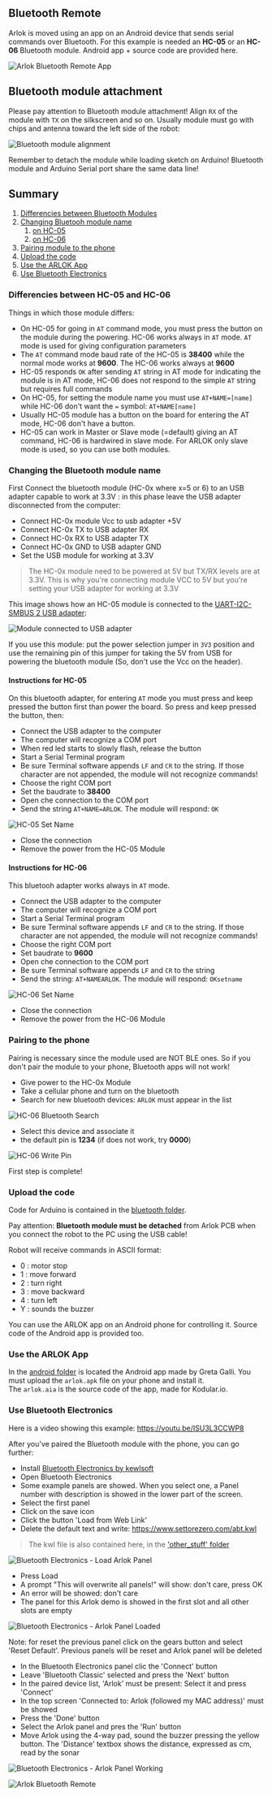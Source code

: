 ## Bluetooth Remote

Arlok is moved using an app on an Android device that sends serial commands over Bluetooth. For this example is needed an **HC-05** or an **HC-06** Bluetooth module. Android app + source code are provided here.

![Arlok Bluetooth Remote App](../../media/bt/arlok_bluetooth_app.jpg)

## Bluetooth module attachment

Please pay attention to Bluetooth module attachment! Align `RX` of the module with `TX` on the silkscreen and so on. Usually module must go with chips and antenna toward the left side of the robot:

![Bluetooth module alignment](../../media/bt/bluetooth_module_alignment.jpg)

Remember to detach the module while loading sketch on Arduino! Bluetooth module and Arduino Serial port share the same data line!

## Summary

1) [Differencies between Bluetooth Modules](#hc05vs06)
2) [Changing Bluetooh module name](#changename)
   1) [on HC-05](#hc05name)
   2) [on HC-06](#hc06name)
3) [Pairing module to the phone](#pair)
4) [Upload the code](#code)
5) [Use the ARLOK App](#app)
6) [Use Bluetooth Electronics](#kwl)

### <a name="hc05vs06"></a> Differencies between HC-05 and HC-06 

Things in which those module differs:
- On HC-05 for going in `AT` command mode, you must press the button on the module during the powering. HC-06 works always in `AT` mode. `AT` mode is used for giving configuration parameters
- The `AT` command mode baud rate of the HC-05 is **38400** while the normal mode works at **9600**. The HC-06 works always at **9600**
- HC-05 responds `OK` after sending `AT` string in AT mode for indicating the module is in AT mode, HC-06 does not respond to the simple `AT` string but requires full commands
- On HC-05, for setting the module name you must use `AT+NAME=[name]` while HC-06 don't want the `=` symbol: `AT+NAME[name]`
- Usually HC-05 module has a button on the board for entering the AT mode, HC-06 don't have a button.
- HC-05 can work in Master or Slave mode (=default) giving an AT command, HC-06 is hardwired in slave mode. For ARLOK only slave mode is used, so you can use both modules.


### <a name="changename"></a> Changing the Bluetooth module name

First Connect the bluetooth module (HC-0x where x=5 or 6) to an USB adapter capable to work at 3.3V : in this phase leave the USB adapter disconnected from the computer:  

- Connect HC-0x module Vcc to usb adapter +5V
- Connect HC-0x TX to USB adapter RX
- Connect HC-0x RX to USB adapter TX
- Connect HC-0x GND to USB adapter GND
- Set the USB module for working at 3.3V

> The HC-0x module need to be powered at 5V but TX/RX levels are at 3.3V. This is why you're connecting module VCC to 5V but you're setting your USB adapter for working at 3.3V

This image shows how an HC-05 module is connected to the [UART-I2C-SMBUS 2 USB adapter](https://www.settorezero.com/wordpress/bridge-da-uart-e-i2c-ad-usb/): 

![Module connected to USB adapter](../../media/bt/hc_to_usb.jpg)

If you use this module: put the power selection jumper in `3V3` position and use the remaining pin of this jumper for taking the 5V from USB for powering the bluetooth module (So, don't use the Vcc on the header).

#### <a name="#hc05name"></a> Instructions for HC-05

On this bluetooth adapter, for entering `AT` mode you must press and keep pressed the button first than power the board. So press and keep pressed the button, then:  

- Connect the USB adapter to the computer
- The computer will recognize a COM port
- When red led starts to slowly flash, release the button
- Start a Serial Terminal program
- Be sure Terminal software appends `LF` and `CR` to the string. If those character are not appended, the module will not recognize commands!
- Choose the right COM port
- Set the baudrate to **38400**
- Open che connection to the COM port
- Send the string `AT+NAME=ARLOK`. The module will respond: `OK`

![HC-05 Set Name](../../media/bt/hc05_setname.png)

- Close the connection
- Remove the power from the HC-05 Module

#### <a name="#hc06name"></a> Instructions for HC-06

This bluetooh adapter works always in `AT` mode.

- Connect the USB adapter to the computer
- The computer will recognize a COM port
- Start a Serial Terminal program
- Be sure Terminal software appends `LF` and `CR` to the string. If those character are not appended, the module will not recognize commands!
- Choose the right COM port
- Set baudrate to **9600**
- Open che connection to the COM port
- Be sure Terminal software appends `LF` and `CR` to the string
- Send the string: `AT+NAMEARLOK`. The module will respond: `OKsetname`

![HC-06 Set Name](../../media/bt/hc06_setname.png)

- Close the connection
- Remove the power from the HC-06 Module

### <a name="pair"></a> Pairing to the phone

Pairing is necessary since the module used are NOT BLE ones. So if you don't pair the module to your phone, Bluetooth apps will not work!

- Give power to the HC-0x Module
- Take a cellular phone and turn on the bluetooth
- Search for new bluetooth devices: `ARLOK` must appear in the list

![HC-06 Bluetooth Search](../../media/bt/hc06_bt_search.jpg)

- Select this device and associate it
- the default pin is **1234** (if does not work, try **0000**)

![HC-06 Write Pin](../../media/bt/hc06_bt_pin.jpg)

First step is complete!

### <a name="code"></a> Upload the code

Code for Arduino is contained in the [bluetooth folder](./bluetooth).  

Pay attention: **Bluetooth module must be detached** from Arlok PCB when you connect the robot to the PC using the USB cable!  

Robot will receive commands in ASCII format:  

- 0 : motor stop
- 1 : move forward
- 2 : turn right
- 3 : move backward
- 4 : turn left
- Y : sounds the buzzer

You can use the ARLOK app on an Android phone for controlling it. Source code of the Android app is provided too.

### <a name="app"></a> Use the ARLOK App

In the [android folder](./android) is located the Android app made by Greta Galli. You must upload the `arlok.apk` file on your phone and install it.  
The `arlok.aia` is the source code of the app, made for Kodular.io.

### <a name="kwl"></a> Use Bluetooth Electronics

Here is a video showing this example: https://youtu.be/ISU3L3CCWP8

After you've paired the Bluetooth module with the phone, you can go further:  

- Install [Bluetooth Electronics by kewlsoft](https://play.google.com/store/apps/details?id=com.keuwl.arduinobluetooth)
- Open Bluetooth Electronics
- Some example panels are showed. When you select one, a Panel number with description is showed in the lower part of the screen.
- Select the first panel 
- Click on the save icon
- Click the button 'Load from Web Link'
- Delete the default text and write: https://www.settorezero.com/abt.kwl

> The kwl file is also contained here, in the ['other_stuff' folder](./other_stuff/)

![Bluetooth Electronics - Load Arlok Panel](../../media/bt/kewlsoft_01.png)

- Press Load
- A prompt "This will overwrite all panels!" will show: don't care, press OK
- An error will be showed: don't care
- The panel for this Arlok demo is showed in the first slot and all other slots are empty

![Bluetooth Electronics - Arlok Panel Loaded](../../media/bt/kewlsoft_03.png)

Note: for reset the previous panel click on the gears button and select 'Reset Default'. Previous panels will be reset and Arlok panel will be deleted

- In the Bluetooth Electronics panel clic the 'Connect' button
- Leave 'Bluetooth Classic' selected and press the 'Next' button
- In the paired device list, 'Arlok' must be present: Select it and press 'Connect'
- In the top screen 'Connected to: Arlok (followed my MAC address)' must be showed
- Press the 'Done' button
- Select the Arlok panel and pres the 'Run' button
- Move Arlok using the 4-way pad, sound the buzzer pressing the yellow button. The 'Distance' textbox shows the distance, expressed as cm, read by the sonar

![Bluetooth Electronics - Arlok Panel Working](../../media/bt/kewlsoft_02.png)

![Arlok Bluetooth Remote](../../media/bt/arlok_bluetooth_remote.jpg)
